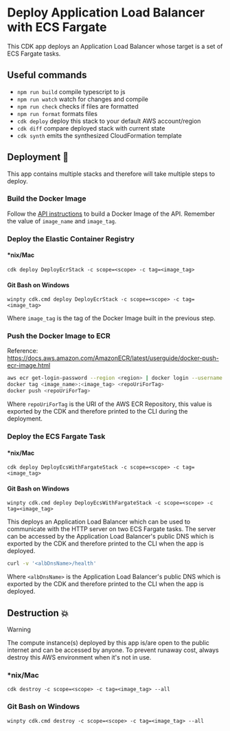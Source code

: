 # Deploy Application Load Balancer with ECS Fargate

This CDK app deploys an Application Load Balancer whose target is a set of ECS Fargate tasks.

## Useful commands

- `npm run build` compile typescript to js
- `npm run watch` watch for changes and compile
- `npm run check` checks if files are formatted
- `npm run format` formats files
- `cdk deploy` deploy this stack to your default AWS account/region
- `cdk diff` compare deployed stack with current state
- `cdk synth` emits the synthesized CloudFormation template

## Deployment :rocket:

This app contains multiple stacks and therefore will take multiple steps to deploy.

### Build the Docker Image

Follow the [API instructions](../api/README.md) to build a Docker Image of the API. Remember the value of `image_name` and `image_tag`.

### Deploy the Elastic Container Registry

#### \*nix/Mac

`cdk deploy DeployEcrStack -c scope=<scope> -c tag=<image_tag>`

#### Git Bash on Windows

`winpty cdk.cmd deploy DeployEcrStack -c scope=<scope> -c tag=<image_tag>`

Where `image_tag` is the tag of the Docker Image built in the previous step.

### Push the Docker Image to ECR

Reference: https://docs.aws.amazon.com/AmazonECR/latest/userguide/docker-push-ecr-image.html

```Bash
aws ecr get-login-password --region <region> | docker login --username AWS --password-stdin <aws_account_id>.dkr.ecr.<region>.amazonaws.com
docker tag <image_name>:<image_tag> <repoUriForTag>
docker push <repoUriForTag>
```

Where `repoUriForTag` is the URI of the AWS ECR Repository, this value is exported by the CDK and therefore printed to the CLI during the deployment.

### Deploy the ECS Fargate Task

#### \*nix/Mac

`cdk deploy DeployEcsWithFargateStack -c scope=<scope> -c tag=<image_tag>`

#### Git Bash on Windows

`winpty cdk.cmd deploy DeployEcsWithFargateStack -c scope=<scope> -c tag=<image_tag>`

This deploys an Application Load Balancer which can be used to communicate with the HTTP server on two ECS Fargate tasks. The server can be accessed by the Application Load Balancer's public DNS which is exported by the CDK and therefore printed to the CLI when the app is deployed.

```Bash
curl -v '<albDnsName>/health'
```

Where `<albDnsName>` is the Application Load Balancer's public DNS which is exported by the CDK and therefore printed to the CLI when the app is deployed.

## Destruction :boom:

> [!WARNING]
> The compute instance(s) deployed by this app is/are open to the public internet and can be accessed by anyone. To prevent runaway cost, always destroy this AWS environment when it's not in use.

### \*nix/Mac

`cdk destroy -c scope=<scope> -c tag=<image_tag> --all`

### Git Bash on Windows

`winpty cdk.cmd destroy -c scope=<scope> -c tag=<image_tag> --all`
